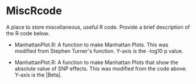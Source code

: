 # MiscRcode
A place to store miscellaneous, useful R code. Provide a brief description of the R code below.

* ManhattanPlot.R: A function to make Manhattan Plots. This was modified from Stephen Turner's function. Y-axis is the -log10 p value.

* ManhattanPlot.R: A function to make Manhattan Plots that show the absolute value of SNP effects. This was modified from the code above. Y-axis is the |Beta|.
